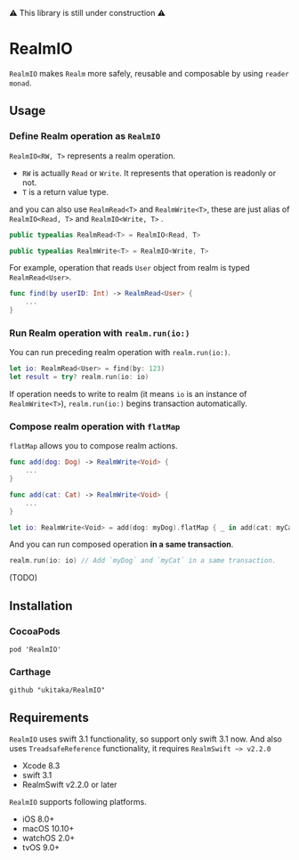 
⚠️ This library is still under construction ⚠️

# RealmIO

`RealmIO` makes `Realm` more safely, reusable and composable by using `reader monad`.

## Usage

### Define Realm operation as `RealmIO`

`RealmIO<RW, T>` represents a realm operation.

+ `RW` is actually `Read` or `Write`. It represents that operation is readonly or not.
+ `T` is a return value type.

and you can also use `RealmRead<T>` and `RealmWrite<T>`, these are just alias of `RealmIO<Read, T>` and `RealmIO<Write, T>` .

```swift
public typealias RealmRead<T> = RealmIO<Read, T>

public typealias RealmWrite<T> = RealmIO<Write, T>
```

For example, operation that reads `User` object from realm is typed `RealmRead<User>`.

```swift
func find(by userID: Int) -> RealmRead<User> {
    ...
}
```

### Run Realm operation with `realm.run(io:)`

You can run preceding realm operation with `realm.run(io:)`.

```swift
let io: RealmRead<User> = find(by: 123)
let result = try? realm.run(io: io)
```

If operation needs to write to realm (it means `io` is an instance of `RealmWrite<T>`),
`realm.run(io:)` begins transaction automatically.

### Compose realm operation with `flatMap`

`flatMap` allows you to compose realm actions.

```swift
func add(dog: Dog) -> RealmWrite<Void> {
    ...
}

func add(cat: Cat) -> RealmWrite<Void> {
    ...
}

let io: RealmWrite<Void> = add(dog: myDog).flatMap { _ in add(cat: myCat) }
```

And you can run composed operation **in a same transaction**.

```swift
realm.run(io: io) // Add `myDog` and `myCat` in a same transaction.
```

(TODO)


## Installation

### CocoaPods

```
pod 'RealmIO'
```

### Carthage

```
github "ukitaka/RealmIO"
```

## Requirements

`RealmIO` uses swift 3.1 functionality, so support only swift 3.1 now.
And also uses `TreadsafeReference` functionality, it requires `RealmSwift ~> v2.2.0`

+ Xcode 8.3
+ swift 3.1
+ RealmSwift v2.2.0 or later

`RealmIO` supports following platforms.

+ iOS 8.0+
+ macOS 10.10+
+ watchOS 2.0+
+ tvOS 9.0+

